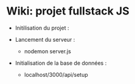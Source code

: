 # Wiki: projet fullstack JS

* Initilisation du projet :
* Lancement du serveur :
  * nodemon server.js

* Initialisation de la base de données :
  * localhost/3000/api/setup
